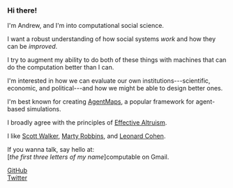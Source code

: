 ---
---
### Hi there!

I'm Andrew, and I'm into computational social science.

I want a robust understanding of how social systems _work_ and how they can be _improved_.  

I try to augment my ability to do both of these things with machines that can do the computation better than I can.

I'm interested in how we can evaluate our own institutions---scientific, economic, and political---and how we might be able to design better ones.

I'm best known for creating [AgentMaps](https://github.com/noncomputable/AgentMaps), a popular framework for agent-based simulations.

I broadly agree with the principles of [Effective Altruism](https://en.wikipedia.org/wiki/Effective_altruism).

I like [Scott Walker](https://www.youtube.com/watch?v=DRPXfsCBvVU), [Marty Robbins](https://www.youtube.com/watch?v=6x6o_tBU8DU), and [Leonard Cohen](https://www.youtube.com/watch?v=yOnXe8ttmjY).

If you wanna talk, say hello at:  
[_the first three letters of my name_]computable on Gmail.

[GitHub](https://github.com/noncomputable)  
[Twitter](https://twitter.com/chocolateycrepe)
